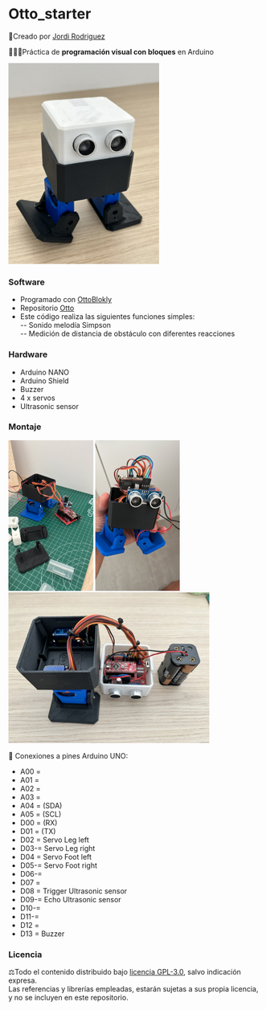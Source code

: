 # Otto_starter
🔗Creado por [Jordi Rodriguez](https://github.com/jordirdp)  

👨🏻‍💻Práctica de **programación visual con bloques** en Arduino  

<img src="/Images/Image5.JPEG" width="300"/>   
    
### Software  
- Programado con [OttoBlokly](https://github.com/OttoDIY/blockly)  
- Repositorio [Otto](https://www.ottodiy.com/)  
- Este código realiza las siguientes funciones simples:  
-- Sonido melodía Simpson  
-- Medición de distancia de obstáculo con diferentes reacciones  

### Hardware  
- Arduino NANO  
- Arduino Shield
- Buzzer
- 4 x servos
- Ultrasonic sensor

### Montaje  
<img src="/Images/Image1.jpg" height="300"/> <img src="/Images/Image2.jpg" height="300"/>  <img src="/Images/Image4.JPEG" height="300"/>  

🔧 Conexiones a pines Arduino UNO:  
- A00 =  
- A01 =  
- A02 =  
- A03 =  
- A04 = (SDA)  
- A05 = (SCL)  
- D00 = (RX)
- D01 = (TX)  
- D02 = Servo Leg left  
- D03-= Servo Leg right  
- D04 = Servo Foot left  
- D05-= Servo Foot right  
- D06-=
- D07 =
- D08 = Trigger Ultrasonic sensor
- D09-= Echo Ultrasonic sensor
- D10-=
- D11-=
- D12 =
- D13 = Buzzer  

### Licencia  
⚖️Todo el contenido distribuido bajo [licencia GPL-3.0](https://www.gnu.org/licenses/gpl-3.0), salvo indicación expresa.  
Las referencias y librerías empleadas, estarán sujetas a sus propia licencia, y no se incluyen en este repositorio.  
